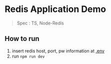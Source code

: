 # Redis Application Demo
> Spec : TS, Node-Redis

## How to run
1. insert redis host, port, pw information at [.env](.env)
2. run `npm run dev`
